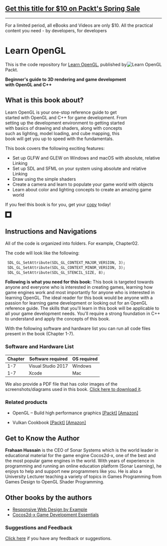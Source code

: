 ## [Get this title for $10 on Packt's Spring Sale](https://www.packt.com/B11259?utm_source=github&utm_medium=packt-github-repo&utm_campaign=spring_10_dollar_2022)
-----
For a limited period, all eBooks and Videos are only $10. All the practical content you need \- by developers, for developers

# Learn OpenGL

<a href="https://www.packtpub.com/game-development/learn-opengl?utm_source=github&utm_medium=repository&utm_campaign=9781789340365"><img src="https://www.packtpub.com/sites/default/files/B11259.png" alt="Learn OpenGL" height="256px" align="right"></a>

This is the code repository for [Learn OpenGL](https://www.packtpub.com/game-development/learn-opengl?utm_source=github&utm_medium=repository&utm_campaign=9781789340365), published by Packt.

**Beginner's guide to 3D rendering and game development with OpenGL and C++**

## What is this book about?
Learn OpenGL is your one-stop reference guide to get started with OpenGL and C++ for game development. From setting up the development environment to getting started with basics of drawing and shaders, along with concepts such as lighting, model loading, and cube mapping, this book will get you up to speed with the fundamentals.

This book covers the following exciting features:
* Set up GLFW and GLEW on Windows and macOS with absolute, relative Linking
* Set up SDL and SFML on your system using absolute and relative Linking
* Draw using the simple shaders
* Create a camera and learn to populate your game world with objects
* Learn about color and lighting concepts to create an amazing game world


If you feel this book is for you, get your [copy](https://www.amazon.com/dp/1789340365) today!

<a href="https://www.packtpub.com/?utm_source=github&utm_medium=banner&utm_campaign=GitHubBanner"><img src="https://raw.githubusercontent.com/PacktPublishing/GitHub/master/GitHub.png" 
alt="https://www.packtpub.com/" border="5" /></a>


## Instructions and Navigations
All of the code is organized into folders. For example, Chapter02.

The code will look like the following:
```
 SDL_GL_SetAttribute(SDL_GL_CONTEXT_MAJOR_VERSION, 3);
 SDL_GL_SetAttribute(SDL_GL_CONTEXT_MINOR_VERSION, 3);
 SDL_GL_SetAttribute(SDL_GL_STENCIL_SIZE, 8);
```

**Following is what you need for this book:**
This book is targeted towards anyone and everyone who is interested in creating games, learning how game engines work and most importantly for anyone who is interested in learning OpenGL. The ideal reader for this book would be anyone with a passion for learning game development or looking out for an OpenGL reference guide. The skills that you'll learn in this book will be applicable to all your game development needs. You'll require a strong foundation in C++ to understand and apply the concepts of this book. 

With the following software and hardware list you can run all code files present in the book (Chapter 1-7).

### Software and Hardware List

| Chapter  | Software required                   | OS required                        |
| -------- | ------------------------------------| -----------------------------------|
| 1-7        | Visual Studio 2017                  | Windows  |
| 1-7        | Xcode                               | Mac      |

We also provide a PDF file that has color images of the screenshots/diagrams used in this book. [Click here to download it](https://www.packtpub.com/sites/default/files/downloads/LearnOpenGL_ColorImages.pdf).

### Related products
* OpenGL – Build high performance graphics [[Packt]](https://www.packtpub.com/application-development/opengl-–-build-high-performance-graphics?utm_source=github&utm_medium=repository&utm_campaign=9781788296724) [[Amazon]](https://www.amazon.com/dp/B07124RCBT)

* Vulkan Cookbook [[Packt]](https://www.packtpub.com/game-development/vulkan-cookbook?utm_source=github&utm_medium=repository&utm_campaign=9781786468154) [[Amazon]](https://www.amazon.com/dp/1786468158)

## Get to Know the Author
**Frahaan Hussain** is the CEO of Sonar Systems which is the world leader in educational material for the game engine Cocos2d-x, one of the best and the most popular game engines in the world. With years of experience in programming and running an online education platform (Sonar Learning), he enjoys to help and support new programmers like you. 
He is also a University Lecturer teaching a variety of topics in Games Programming from Games Design to OpenGL Shader Programming.


## Other books by the authors
* [Responsive Web Design by Example](https://www.packtpub.com/web-development/responsive-web-design-example?utm_source=github&utm_medium=repository&utm_campaign=9781787287068)
* [Cocos2d-x Game Development Essentials](https://www.packtpub.com/game-development/cocos2d-x-game-development-essentials?utm_source=github&utm_medium=repository&utm_campaign=9781783987863)

### Suggestions and Feedback
[Click here](https://docs.google.com/forms/d/e/1FAIpQLSdy7dATC6QmEL81FIUuymZ0Wy9vH1jHkvpY57OiMeKGqib_Ow/viewform) if you have any feedback or suggestions.
